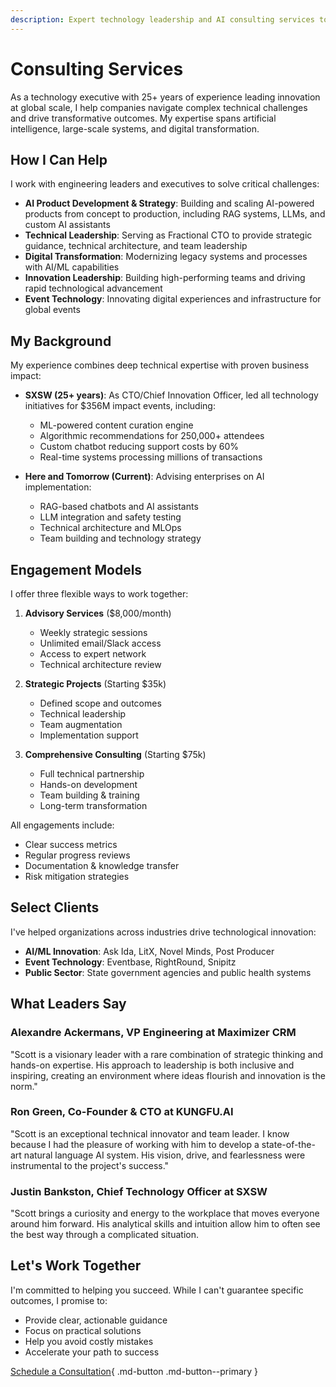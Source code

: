 ```yaml
---
description: Expert technology leadership and AI consulting services to accelerate product development, drive innovation, and deliver transformative business outcomes.
---
```


# Consulting Services

As a technology executive with 25+ years of experience leading innovation at global scale, I help companies navigate complex technical challenges and drive transformative outcomes. My expertise spans artificial intelligence, large-scale systems, and digital transformation.

## How I Can Help

I work with engineering leaders and executives to solve critical challenges:

- **AI Product Development & Strategy**: Building and scaling AI-powered products from concept to production, including RAG systems, LLMs, and custom AI assistants
- **Technical Leadership**: Serving as Fractional CTO to provide strategic guidance, technical architecture, and team leadership
- **Digital Transformation**: Modernizing legacy systems and processes with AI/ML capabilities
- **Innovation Leadership**: Building high-performing teams and driving rapid technological advancement
- **Event Technology**: Innovating digital experiences and infrastructure for global events


## My Background

My experience combines deep technical expertise with proven business impact:

- **SXSW (25+ years)**: As CTO/Chief Innovation Officer, led all technology initiatives for $356M impact events, including:
  - ML-powered content curation engine
  - Algorithmic recommendations for 250,000+ attendees
  - Custom chatbot reducing support costs by 60%
  - Real-time systems processing millions of transactions
  
- **Here and Tomorrow (Current)**: Advising enterprises on AI implementation:
  - RAG-based chatbots and AI assistants
  - LLM integration and safety testing
  - Technical architecture and MLOps
  - Team building and technology strategy

## Engagement Models

I offer three flexible ways to work together:

1. **Advisory Services** ($8,000/month)
    - Weekly strategic sessions
    - Unlimited email/Slack access
    - Access to expert network
    - Technical architecture review

2. **Strategic Projects** (Starting $35k)
    - Defined scope and outcomes
    - Technical leadership
    - Team augmentation
    - Implementation support

3. **Comprehensive Consulting** (Starting $75k)
    - Full technical partnership
    - Hands-on development
    - Team building & training
    - Long-term transformation

All engagements include:

- Clear success metrics
- Regular progress reviews
- Documentation & knowledge transfer
- Risk mitigation strategies

## Select Clients

I've helped organizations across industries drive technological innovation:

- **AI/ML Innovation**: Ask Ida, LitX, Novel Minds, Post Producer
- **Event Technology**: Eventbase, RightRound, Snipitz
- **Public Sector**: State government agencies and public health systems


## What Leaders Say

### Alexandre Ackermans, VP Engineering at Maximizer CRM
"Scott is a visionary leader with a rare combination of strategic thinking and hands-on expertise. His approach to leadership is both inclusive and inspiring, creating an environment where ideas flourish and innovation is the norm."

### Ron Green, Co-Founder & CTO at KUNGFU.AI
"Scott is an exceptional technical innovator and team leader. I know because I had the pleasure of working with him to develop a state-of-the-art natural language AI system. His vision, drive, and fearlessness were instrumental to the project's success."

### Justin Bankston, Chief Technology Officer at SXSW
"Scott brings a curiosity and energy to the workplace that moves everyone around him forward. His analytical skills and intuition allow him to often see the best way through a complicated situation. 

## Let's Work Together

I'm committed to helping you succeed. While I can't guarantee specific outcomes, I promise to:
- Provide clear, actionable guidance
- Focus on practical solutions
- Help you avoid costly mistakes
- Accelerate your path to success

[Schedule a Consultation](https://cal.com/scott-wilcox/consultation){ .md-button .md-button--primary }